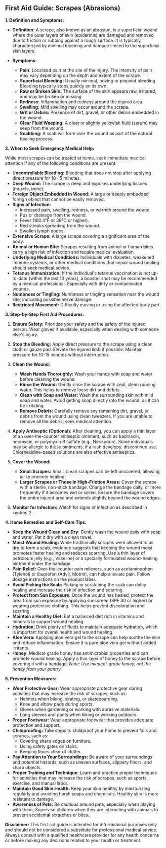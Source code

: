 ## First Aid Guide: Scrapes (Abrasions)

**1. Definition and Symptoms:**

* **Definition:** A scrape, also known as an abrasion, is a superficial wound where the outer layers of skin (epidermis) are damaged and removed due to friction or rubbing against a rough surface. It is typically characterized by minimal bleeding and damage limited to the superficial skin layers.

* **Symptoms:**

    *   **Pain:** Localized pain at the site of the injury. The intensity of pain may vary depending on the depth and extent of the scrape.
    *   **Superficial Bleeding:** Usually minimal, oozing or pinpoint bleeding. Bleeding typically stops quickly on its own.
    *   **Raw or Broken Skin:** The surface of the skin appears raw, irritated, and may be broken or missing.
    *   **Redness:** Inflammation and redness around the injured area.
    *   **Swelling:** Mild swelling may occur around the scrape.
    *   **Grit or Debris:** Presence of dirt, gravel, or other debris embedded in the wound.
    *   **Clear Fluid Weeping:** A clear or slightly yellowish fluid (serum) may seep from the wound.
    *   **Scabbing:** A scab will form over the wound as part of the natural healing process.

**2. When to Seek Emergency Medical Help:**

While most scrapes can be treated at home, seek immediate medical attention if any of the following conditions are present:

*   **Uncontrollable Bleeding:** Bleeding that does not stop after applying direct pressure for 10-15 minutes.
*   **Deep Wound:** The scrape is deep and exposes underlying tissues (muscle, bone).
*   **Foreign Object Embedded in Wound:** A large or deeply embedded foreign object that cannot be easily removed.
*   **Signs of Infection:**
    *   Increased pain, swelling, redness, or warmth around the wound.
    *   Pus or drainage from the wound.
    *   Fever (100.4°F or 38°C or higher).
    *   Red streaks spreading from the wound.
    *   Swollen lymph nodes.
*   **Extensive Scrape:** A large scrape covering a significant area of the body.
*   **Animal or Human Bite:** Scrapes resulting from animal or human bites carry a high risk of infection and require medical evaluation.
*   **Underlying Medical Conditions:** Individuals with diabetes, weakened immune systems, or other medical conditions that impair wound healing should seek medical advice.
*   **Tetanus Immunization:** If the individual's tetanus vaccination is not up-to-date (within the last 10 years), a booster shot may be recommended by a medical professional. Especially with dirty or contaminated wounds.
*   **Numbness or Tingling:** Numbness or tingling sensation near the wound site, indicating possible nerve damage.
*   **Restricted Movement:** Difficulty moving or using the affected body part.

**3. Step-by-Step First Aid Procedures:**

1.  **Ensure Safety:** Prioritize your safety and the safety of the injured person.  Wear gloves if available, especially when dealing with someone else's injury.

2.  **Stop the Bleeding:** Apply direct pressure to the scrape using a clean cloth or gauze pad. Elevate the injured limb if possible.  Maintain pressure for 10-15 minutes without interruption.

3.  **Clean the Wound:**
    *   **Wash Hands Thoroughly:** Wash your hands with soap and water before cleaning the wound.
    *   **Rinse the Wound:** Gently rinse the scrape with cool, clean running water. This helps to remove loose dirt and debris.
    *   **Clean with Soap and Water:** Wash the surrounding skin with mild soap and water. Avoid getting soap directly into the wound, as it can be irritating.
    *   **Remove Debris:** Carefully remove any remaining dirt, gravel, or debris from the wound using clean tweezers. If you are unable to remove all the debris, seek medical attention.

4.  **Apply Antiseptic (Optional):** After cleaning, you can apply a thin layer of an over-the-counter antiseptic ointment, such as bacitracin, neomycin, or polymyxin B sulfate (e.g., Neosporin).  Some individuals may be allergic to these ointments; if a rash develops, discontinue use. Chlorhexidine-based solutions are also effective antiseptics.

5.  **Cover the Wound:**
    *   **Small Scrapes:** Small, clean scrapes can be left uncovered, allowing air to promote healing.
    *   **Larger Scrapes or Those in High-Friction Areas:** Cover the scrape with a sterile, non-stick bandage. Change the bandage daily, or more frequently if it becomes wet or soiled. Ensure the bandage covers the entire injured area and extends slightly beyond the wound edges.

6.  **Monitor for Infection:** Watch for signs of infection as described in section 2.

**4. Home Remedies and Self-Care Tips:**

*   **Keep the Wound Clean and Dry:** Gently wash the wound daily with soap and water. Pat it dry with a clean towel.
*   **Moist Wound Healing:** While traditionally scrapes were allowed to air dry to form a scab, evidence suggests that keeping the wound moist promotes faster healing and reduces scarring. Use a thin layer of petroleum jelly (e.g., Vaseline) or a specially formulated wound-healing ointment under the bandage.
*   **Pain Relief:** Over-the-counter pain relievers, such as acetaminophen (Tylenol) or ibuprofen (Advil, Motrin), can help alleviate pain. Follow dosage instructions on the product label.
*   **Avoid Picking the Scab:** Picking or scratching the scab can delay healing and increase the risk of infection and scarring.
*   **Protect from Sun Exposure:** Once the wound has healed, protect the area from sun exposure by applying sunscreen (SPF 30 or higher) or wearing protective clothing. This helps prevent discoloration and scarring.
*   **Maintain a Healthy Diet:** Eat a balanced diet rich in vitamins and minerals to support wound healing.
*   **Hydration:** Drink plenty of fluids to maintain adequate hydration, which is important for overall health and wound healing.
*   **Aloe Vera:** Applying aloe vera gel to the scrape can help soothe the skin and reduce inflammation. Ensure it is pure aloe vera gel without added irritants.
*   **Honey:** Medical-grade honey has antimicrobial properties and can promote wound healing. Apply a thin layer of honey to the scrape before covering it with a bandage. *Note: Use medical-grade honey, not the honey from your pantry.*

**5. Prevention Measures:**

*   **Wear Protective Gear:** Wear appropriate protective gear during activities that may increase the risk of scrapes, such as:
    *   Helmets when biking, skating, or skateboarding.
    *   Knee and elbow pads during sports.
    *   Gloves when gardening or working with abrasive materials.
    *   Long sleeves and pants when hiking or working outdoors.
*   **Proper Footwear:** Wear appropriate footwear that provides adequate protection and support.
*   **Childproofing:** Take steps to childproof your home to prevent falls and scrapes, such as:
    *   Covering sharp edges on furniture.
    *   Using safety gates on stairs.
    *   Keeping floors clear of clutter.
*   **Pay Attention to Your Surroundings:** Be aware of your surroundings and potential hazards, such as uneven surfaces, slippery floors, and sharp objects.
*   **Proper Training and Technique:** Learn and practice proper techniques for activities that may increase the risk of scrapes, such as sports, exercise, and manual labor.
*   **Maintain Good Skin Health:** Keep your skin healthy by moisturizing regularly and avoiding harsh soaps and chemicals. Healthy skin is more resistant to damage.
*   **Awareness of Pets:** Be cautious around pets, especially when playing with them. Supervise children when they are interacting with animals to prevent accidental scratches or bites.

**Disclaimer:** This first aid guide is intended for informational purposes only and should not be considered a substitute for professional medical advice. Always consult with a qualified healthcare provider for any health concerns or before making any decisions related to your health or treatment.
